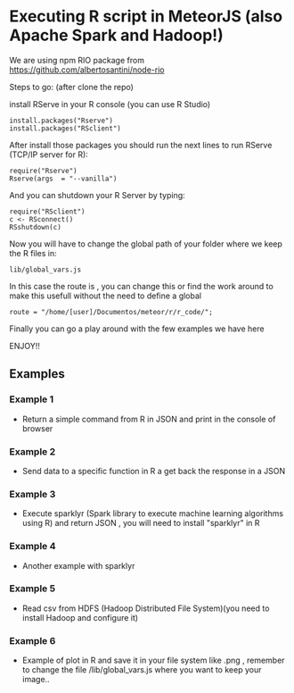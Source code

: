 # Executing R script in MeteorJS (also Apache Spark and Hadoop!)

We are using npm  RIO package from https://github.com/albertosantini/node-rio

Steps to go:  (after clone the repo)

install RServe in your R console (you can use R Studio)


	install.packages("Rserve")
	install.packages("RSclient")


After install those packages you should run the next lines to run RServe (TCP/IP server for R):

	require("Rserve")
	Rserve(args  = "--vanilla")

And you can shutdown your R Server by typing:

	require("RSclient")
	c <- RSconnect()
	RSshutdown(c)

Now you will have to change the global path of your folder where we keep the R files in: 

	lib/global_vars.js

In this case the route is , you can change this or find the work around to make this usefull without the need to define a global 

	route = "/home/[user]/Documentos/meteor/r/r_code/";


Finally you can go a play around with the few examples we have here 

ENJOY!!



<h2>Examples</h2>

### Example 1

- Return  a simple command from R in JSON and print in the console of browser

### Example 2

- Send data to a specific function in R a get back the response in a JSON

### Example 3

- Execute sparklyr (Spark library to execute machine learning algorithms using R) and return JSON , you will need to install "sparklyr" in R 

### Example 4

- Another example with sparklyr

### Example 5

- Read csv from HDFS (Hadoop Distributed File System)(you need to install Hadoop and configure it)

### Example 6

- Example of plot in R and save it in your file system like .png , remember to change the file /lib/global_vars.js where you want to keep your image..


